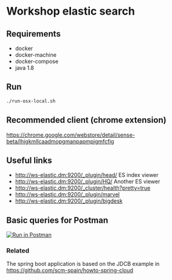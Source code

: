 # Workshop elastic search

## Requirements
- docker
- docker-machine
- docker-compose
- java 1.8

## Run
```bash
./run-osx-local.sh
```

## Recommended client (chrome extension)
https://chrome.google.com/webstore/detail/sense-beta/lhjgkmllcaadmopgmanpapmpjgmfcfig

## Useful links
- http://ws-elastic.dm:9200/_plugin/head/ ES index viewer
- http://ws-elastic.dm:9200/_plugin/HQ/ Another ES viewer
- http://ws-elastic.dm:9200/_cluster/health?pretty=true
- http://ws-elastic.dm:9200/_plugin/marvel
- http://ws-elastic.dm:9200/_plugin/bigdesk

## Basic queries for Postman
[![Run in Postman](https://run.pstmn.io/button.svg)](https://app.getpostman.com/run-collection/0f9f2b1691b280932aa7)

### Related
The spring boot application is based on the JDCB example in https://github.com/scm-spain/howto-spring-cloud
